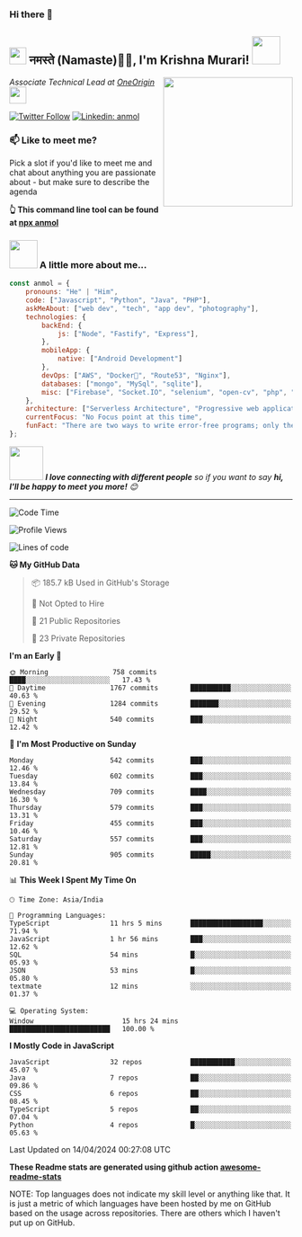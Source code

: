 ### Hi there 👋
<h2><img src="https://emojis.slackmojis.com/emojis/images/1531849430/4246/blob-sunglasses.gif?1531849430" width="30"/> नमस्ते (Namaste)🙏🏻, I'm Krishna Murari! <img src="https://media.giphy.com/media/12oufCB0MyZ1Go/giphy.gif" width="50"></h2>
<img align='right' src="https://media.giphy.com/media/M9gbBd9nbDrOTu1Mqx/giphy.gif" width="230">
<p><em>Associate Technical Lead at <a href="https://www.oneorigin.us/">OneOrigin
</a><img src="https://media.giphy.com/media/WUlplcMpOCEmTGBtBW/giphy.gif" width="30"> 
</em></p>

[![Twitter Follow](https://img.shields.io/twitter/follow/misteranmol?label=Follow)](https://twitter.com/kr_shighaniya)
[![Linkedin: anmol](https://img.shields.io/badge/-Krishna-blue?style=flat-square&logo=Linkedin&logoColor=white&link=https://https://www.linkedin.com/in/krishna-murari-kumar-796b97250/)](https://www.linkedin.com/in/krishna-murari-kumar-796b97250//)

### 📫 Like to meet me?

Pick a slot if you'd like to meet me and chat about anything you are passionate about - but make sure to describe the agenda

<!-- <a href="https://calendly.com/anmol098/30min" target="_blank"><img width="498" alt="meet_link" src="https://user-images.githubusercontent.com/15426564/144297439-f530f383-e73e-41e0-9914-a9b7d3f432e5.png"></a>

👇 Hit in your console or terminal to connect with me.

```bash
npx anmol
``` -->
**👆 This command line tool can be found at [npx anmol](https://github.com/anmol098/npx_card)**

### <img src="https://media.giphy.com/media/VgCDAzcKvsR6OM0uWg/giphy.gif" width="50"> A little more about me...  

```javascript
const anmol = {
    pronouns: "He" | "Him",
    code: ["Javascript", "Python", "Java", "PHP"],
    askMeAbout: ["web dev", "tech", "app dev", "photography"],
    technologies: {
        backEnd: {
            js: ["Node", "Fastify", "Express"],
        },
        mobileApp: {
            native: ["Android Development"]
        },
        devOps: ["AWS", "Docker🐳", "Route53", "Nginx"],
        databases: ["mongo", "MySql", "sqlite"],
        misc: ["Firebase", "Socket.IO", "selenium", "open-cv", "php", "SuiteApp"]
    },
    architecture: ["Serverless Architecture", "Progressive web applications", "Single page applications"],
    currentFocus: "No Focus point at this time",
    funFact: "There are two ways to write error-free programs; only the third one works"
};
```

<img src="https://media.giphy.com/media/LnQjpWaON8nhr21vNW/giphy.gif" width="60"> <em><b>I love connecting with different people</b> so if you want to say <b>hi, I'll be happy to meet you more!</b> 😊</em>

---
<!--START_SECTION:waka-->
![Code Time](http://img.shields.io/badge/Code%20Time-2%2C683%20hrs%2043%20mins-blue)

![Profile Views](http://img.shields.io/badge/Profile%20Views-1311-blue)

![Lines of code](https://img.shields.io/badge/From%20Hello%20World%20I%27ve%20Written-4.0%20million%20lines%20of%20code-blue)

**🐱 My GitHub Data** 

> 📦 185.7 kB Used in GitHub's Storage 
 > 
> 🚫 Not Opted to Hire
 > 
> 📜 21 Public Repositories 
 > 
> 🔑 23 Private Repositories 
 > 
**I'm an Early 🐤** 

```text
🌞 Morning                758 commits         ████░░░░░░░░░░░░░░░░░░░░░   17.43 % 
🌆 Daytime                1767 commits        ██████████░░░░░░░░░░░░░░░   40.63 % 
🌃 Evening                1284 commits        ███████░░░░░░░░░░░░░░░░░░   29.52 % 
🌙 Night                  540 commits         ███░░░░░░░░░░░░░░░░░░░░░░   12.42 % 
```
📅 **I'm Most Productive on Sunday** 

```text
Monday                   542 commits         ███░░░░░░░░░░░░░░░░░░░░░░   12.46 % 
Tuesday                  602 commits         ███░░░░░░░░░░░░░░░░░░░░░░   13.84 % 
Wednesday                709 commits         ████░░░░░░░░░░░░░░░░░░░░░   16.30 % 
Thursday                 579 commits         ███░░░░░░░░░░░░░░░░░░░░░░   13.31 % 
Friday                   455 commits         ███░░░░░░░░░░░░░░░░░░░░░░   10.46 % 
Saturday                 557 commits         ███░░░░░░░░░░░░░░░░░░░░░░   12.81 % 
Sunday                   905 commits         █████░░░░░░░░░░░░░░░░░░░░   20.81 % 
```


📊 **This Week I Spent My Time On** 

```text
🕑︎ Time Zone: Asia/India

💬 Programming Languages: 
TypeScript               11 hrs 5 mins       ██████████████████░░░░░░░   71.94 % 
JavaScript               1 hr 56 mins        ███░░░░░░░░░░░░░░░░░░░░░░   12.62 % 
SQL                      54 mins             █░░░░░░░░░░░░░░░░░░░░░░░░   05.93 % 
JSON                     53 mins             █░░░░░░░░░░░░░░░░░░░░░░░░   05.80 % 
textmate                 12 mins             ░░░░░░░░░░░░░░░░░░░░░░░░░   01.37 % 

💻 Operating System: 
Window                      15 hrs 24 mins      █████████████████████████   100.00 % 
```

**I Mostly Code in JavaScript** 

```text
JavaScript               32 repos            ███████████░░░░░░░░░░░░░░   45.07 % 
Java                     7 repos             ██░░░░░░░░░░░░░░░░░░░░░░░   09.86 % 
CSS                      6 repos             ██░░░░░░░░░░░░░░░░░░░░░░░   08.45 % 
TypeScript               5 repos             ██░░░░░░░░░░░░░░░░░░░░░░░   07.04 % 
Python                   4 repos             █░░░░░░░░░░░░░░░░░░░░░░░░   05.63 % 
```




 Last Updated on 14/04/2024 00:27:08 UTC
<!--END_SECTION:waka-->

**These Readme stats are generated using github action [awesome-readme-stats](https://github.com/anmol098/waka-readme-stats)**

NOTE: Top languages does not indicate my skill level or anything like that. It is just a metric of which languages have been hosted by me on GitHub based on the usage across repositories. There are others which I haven't put up on GitHub.

<!--
**Krishnamurari7/Krishnamurari7** is a ✨ _special_ ✨ repository because its `README.md` (this file) appears on your GitHub profile.

Here are some ideas to get you started:

- 🔭 I’m currently working on ...
- 🌱 I’m currently learning ...
- 👯 I’m looking to collaborate on ...
- 🤔 I’m looking for help with ...
- 💬 Ask me about ...
- 📫 How to reach me: ...
- 😄 Pronouns: ...
- ⚡ Fun fact: ...
-->
